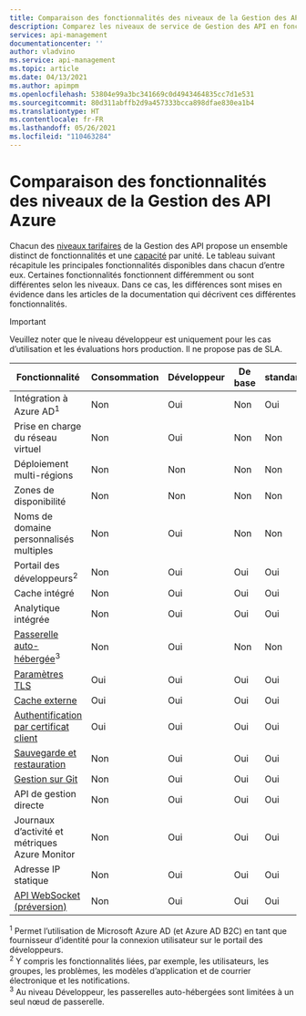 ```yaml
---
title: Comparaison des fonctionnalités des niveaux de la Gestion des API Azure | Microsoft Docs
description: Comparez les niveaux de service de Gestion des API en fonction des fonctionnalités qu’ils proposent. Consultez un tableau qui récapitule les principales fonctionnalités disponibles dans chaque niveau tarifaire.
services: api-management
documentationcenter: ''
author: vladvino
ms.service: api-management
ms.topic: article
ms.date: 04/13/2021
ms.author: apimpm
ms.openlocfilehash: 53804e99a3bc341669c0d4943464835cc7d1e531
ms.sourcegitcommit: 80d311abffb2d9a457333bcca898dfae830ea1b4
ms.translationtype: HT
ms.contentlocale: fr-FR
ms.lasthandoff: 05/26/2021
ms.locfileid: "110463284"
---
```

# <a name="feature-based-comparison-of-the-azure-api-management-tiers"></a>Comparaison des fonctionnalités des niveaux de la Gestion des API Azure

Chacun des [niveaux tarifaires](https://aka.ms/apimpricing) de la Gestion des API propose un ensemble distinct de fonctionnalités et une [capacité](api-management-capacity.md) par unité. Le tableau suivant récapitule les principales fonctionnalités disponibles dans chacun d’entre eux. Certaines fonctionnalités fonctionnent différemment ou sont différentes selon les niveaux. Dans ce cas, les différences sont mises en évidence dans les articles de la documentation qui décrivent ces différentes fonctionnalités.

> [!IMPORTANT]
> Veuillez noter que le niveau développeur est uniquement pour les cas d’utilisation et les évaluations hors production. Il ne propose pas de SLA.

| Fonctionnalité                                                                                      | Consommation | Développeur | De base | standard | Premium |
| -------------------------------------------------------------------------------------------- | ----------- | --------- | ----- | -------- | ------- |
| Intégration à Azure AD<sup>1</sup>                                                             | Non          | Oui       | Non    | Oui      | Oui     |
| Prise en charge du réseau virtuel                                                               | Non          | Oui       | Non    | Non       | Oui     |
| Déploiement multi-régions                                                                      | Non          | Non        | Non    | Non       | Oui     |
| Zones de disponibilité                                                                           | Non          | Non        | Non    | Non       | Oui     |
| Noms de domaine personnalisés multiples                                                                 | Non          | Oui        | Non    | Non       | Oui     |
| Portail des développeurs<sup>2</sup>                                                                 | Non          | Oui       | Oui   | Oui      | Oui     |
| Cache intégré                                                                               | Non          | Oui       | Oui   | Oui      | Oui     |
| Analytique intégrée                                                                           | Non          | Oui       | Oui   | Oui      | Oui     |
| [Passerelle auto-hébergée](self-hosted-gateway-overview.md)<sup>3</sup>                           | Non          | Oui       | Non    | Non       | Oui     |
| [Paramètres TLS](api-management-howto-manage-protocols-ciphers.md)                             | Oui         | Oui       | Oui   | Oui      | Oui     |
| [Cache externe](./api-management-howto-cache-external.md)                                                    | Oui         | Oui       | Oui   | Oui      | Oui     |
| [Authentification par certificat client](api-management-howto-mutual-certificates-for-clients.md) | Oui         | Oui       | Oui   | Oui      | Oui     |
| [Sauvegarde et restauration](api-management-howto-disaster-recovery-backup-restore.md)               | Non          | Oui       | Oui   | Oui      | Oui     |
| [Gestion sur Git](api-management-configuration-repository-git.md)                        | Non          | Oui       | Oui   | Oui      | Oui     |
| API de gestion directe                                                                        | Non          | Oui       | Oui   | Oui      | Oui     |
| Journaux d’activité et métriques Azure Monitor                                                               | Non          | Oui       | Oui   | Oui      | Oui     |
| Adresse IP statique                                                                                    | Non          | Oui       | Oui   | Oui      | Oui     |
| [API WebSocket (préversion)](websocket-api.md)                                                                                    | Non          | Oui       | Oui   | Oui      | Oui     |

<sup>1</sup> Permet l’utilisation de Microsoft Azure AD (et Azure AD B2C) en tant que fournisseur d’identité pour la connexion utilisateur sur le portail des développeurs.<br/>
<sup>2</sup> Y compris les fonctionnalités liées, par exemple, les utilisateurs, les groupes, les problèmes, les modèles d’application et de courrier électronique et les notifications.<br/>
<sup>3</sup> Au niveau Développeur, les passerelles auto-hébergées sont limitées à un seul nœud de passerelle.<br/>